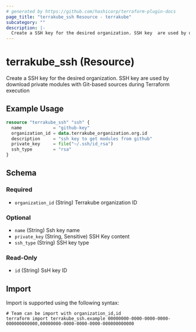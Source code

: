 ```yaml
---
# generated by https://github.com/hashicorp/terraform-plugin-docs
page_title: "terrakube_ssh Resource - terrakube"
subcategory: ""
description: |-
  Create a SSH key for the desired organization. SSH key  are used by download private modules with Git-based sources during Terraform execution
---
```


# terrakube_ssh (Resource)

Create a SSH key for the desired organization. SSH key  are used by download private modules with Git-based sources during Terraform execution

## Example Usage

```terraform
resource "terrakube_ssh" "ssh" {
  name            = "github-key"
  organization_id = data.terrakube_organization.org.id
  description     = "ssh key to get modules from github"
  private_key     = file("~/.ssh/id_rsa")
  ssh_type        = "rsa"
}
```

<!-- schema generated by tfplugindocs -->
## Schema

### Required

- `organization_id` (String) Terrakube organization ID

### Optional

- `name` (String) Ssh key name
- `private_key` (String, Sensitive) SSH Key content
- `ssh_type` (String) SSH key type

### Read-Only

- `id` (String) SsH key ID

## Import

Import is supported using the following syntax:

```shell
# Team can be import with organization_id,id
terraform import terrakube_ssh.example 00000000-0000-0000-0000-000000000000,00000000-0000-0000-0000-000000000000
```
